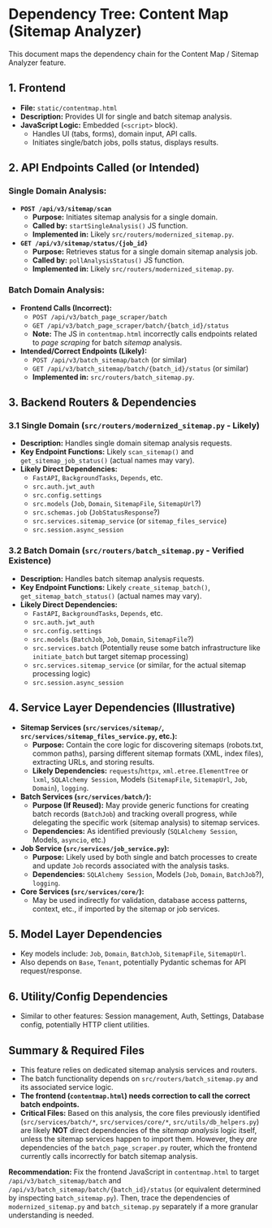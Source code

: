 # Dependency Tree: Content Map (Sitemap Analyzer)

This document maps the dependency chain for the Content Map / Sitemap Analyzer feature.

## 1. Frontend

- **File:** `static/contentmap.html`
- **Description:** Provides UI for single and batch sitemap analysis.
- **JavaScript Logic:** Embedded (`<script>` block).
  - Handles UI (tabs, forms), domain input, API calls.
  - Initiates single/batch jobs, polls status, displays results.

## 2. API Endpoints Called (or Intended)

### Single Domain Analysis:

- **`POST /api/v3/sitemap/scan`**
  - **Purpose:** Initiates sitemap analysis for a single domain.
  - **Called by:** `startSingleAnalysis()` JS function.
  - **Implemented in:** Likely `src/routers/modernized_sitemap.py`.
- **`GET /api/v3/sitemap/status/{job_id}`**
  - **Purpose:** Retrieves status for a single domain sitemap analysis job.
  - **Called by:** `pollAnalysisStatus()` JS function.
  - **Implemented in:** Likely `src/routers/modernized_sitemap.py`.

### Batch Domain Analysis:

- **Frontend Calls (Incorrect):**
  - `POST /api/v3/batch_page_scraper/batch`
  - `GET /api/v3/batch_page_scraper/batch/{batch_id}/status`
  - **Note:** The JS in `contentmap.html` incorrectly calls endpoints related to _page scraping_ for batch _sitemap_ analysis.
- **Intended/Correct Endpoints (Likely):**
  - `POST /api/v3/batch_sitemap/batch` (or similar)
  - `GET /api/v3/batch_sitemap/batch/{batch_id}/status` (or similar)
  - **Implemented in:** `src/routers/batch_sitemap.py`.

## 3. Backend Routers & Dependencies

### 3.1 Single Domain (`src/routers/modernized_sitemap.py` - Likely)

- **Description:** Handles single domain sitemap analysis requests.
- **Key Endpoint Functions:** Likely `scan_sitemap()` and `get_sitemap_job_status()` (actual names may vary).
- **Likely Direct Dependencies:**
  - `FastAPI`, `BackgroundTasks`, `Depends`, etc.
  - `src.auth.jwt_auth`
  - `src.config.settings`
  - `src.models` (`Job`, `Domain`, `SitemapFile`, `SitemapUrl`?)
  - `src.schemas.job` (`JobStatusResponse`?)
  - `src.services.sitemap_service` (or `sitemap_files_service`)
  - `src.session.async_session`

### 3.2 Batch Domain (`src/routers/batch_sitemap.py` - Verified Existence)

- **Description:** Handles batch sitemap analysis requests.
- **Key Endpoint Functions:** Likely `create_sitemap_batch()`, `get_sitemap_batch_status()` (actual names may vary).
- **Likely Direct Dependencies:**
  - `FastAPI`, `BackgroundTasks`, `Depends`, etc.
  - `src.auth.jwt_auth`
  - `src.config.settings`
  - `src.models` (`BatchJob`, `Job`, `Domain`, `SitemapFile`?)
  - `src.services.batch` (Potentially reuse some batch infrastructure like `initiate_batch` but target sitemap processing)
  - `src.services.sitemap_service` (or similar, for the actual sitemap processing logic)
  - `src.session.async_session`

## 4. Service Layer Dependencies (Illustrative)

- **Sitemap Services (`src/services/sitemap/`, `src/services/sitemap_files_service.py`, etc.):**
  - **Purpose:** Contain the core logic for discovering sitemaps (robots.txt, common paths), parsing different sitemap formats (XML, index files), extracting URLs, and storing results.
  - **Likely Dependencies:** `requests`/`httpx`, `xml.etree.ElementTree` or `lxml`, `SQLAlchemy Session`, Models (`SitemapFile`, `SitemapUrl`, `Job`, `Domain`), `logging`.
- **Batch Services (`src/services/batch/`):**
  - **Purpose (If Reused):** May provide generic functions for creating batch records (`BatchJob`) and tracking overall progress, while delegating the specific work (sitemap analysis) to sitemap services.
  - **Dependencies:** As identified previously (`SQLAlchemy Session`, Models, `asyncio`, etc.)
- **Job Service (`src/services/job_service.py`):**
  - **Purpose:** Likely used by both single and batch processes to create and update `Job` records associated with the analysis tasks.
  - **Dependencies:** `SQLAlchemy Session`, Models (`Job`, `Domain`, `BatchJob`?), `logging`.
- **Core Services (`src/services/core/`):**
  - May be used indirectly for validation, database access patterns, context, etc., if imported by the sitemap or job services.

## 5. Model Layer Dependencies

- Key models include: `Job`, `Domain`, `BatchJob`, `SitemapFile`, `SitemapUrl`.
- Also depends on `Base`, `Tenant`, potentially Pydantic schemas for API request/response.

## 6. Utility/Config Dependencies

- Similar to other features: Session management, Auth, Settings, Database config, potentially HTTP client utilities.

## Summary & Required Files

- This feature relies on dedicated sitemap analysis services and routers.
- The batch functionality depends on `src/routers/batch_sitemap.py` and its associated service logic.
- **The frontend (`contentmap.html`) needs correction to call the correct batch endpoints.**
- **Critical Files:** Based on this analysis, the core files previously identified (`src/services/batch/*`, `src/services/core/*`, `src/utils/db_helpers.py`) are likely **NOT** direct dependencies of the _sitemap analysis_ logic itself, unless the sitemap services happen to import them. However, they _are_ dependencies of the `batch_page_scraper.py` router, which the frontend currently calls incorrectly for batch sitemap analysis.

**Recommendation:** Fix the frontend JavaScript in `contentmap.html` to target `/api/v3/batch_sitemap/batch` and `/api/v3/batch_sitemap/batch/{batch_id}/status` (or equivalent determined by inspecting `batch_sitemap.py`). Then, trace the dependencies of `modernized_sitemap.py` and `batch_sitemap.py` separately if a more granular understanding is needed.
